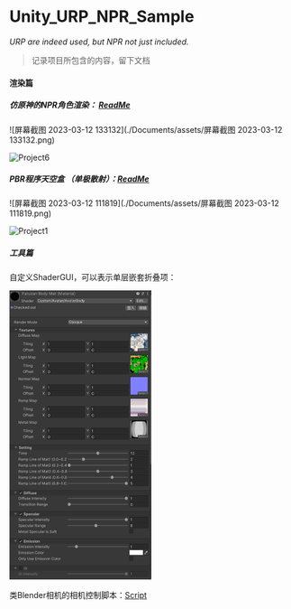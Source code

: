 # Unity_URP_NPR_Sample

*URP are indeed used, but NPR not just included.*

> 记录项目所包含的内容，留下文档



#### 渲染篇

##### **仿原神的NPR角色渲染：** [ReadMe](./Documents/AvatarNPR.md)

![屏幕截图 2023-03-12 133132](./Documents/assets/屏幕截图 2023-03-12 133132.png)

![Project6](./Documents/assets/Project6.gif)



##### **PBR程序天空盒 （单极散射）：**[ReadMe](./Documents/SkyboxPBR.md)

![屏幕截图 2023-03-12 111819](./Documents/assets/屏幕截图 2023-03-12 111819.png)

![Project1](./Documents/assets/Project1.gif)



##### 工具篇

自定义ShaderGUI，可以表示单层嵌套折叠项：

<img src="./Documents/assets/屏幕截图 2023-03-12 144250.png" alt="屏幕截图 2023-03-12 144250" style="zoom: 50%;" />



类Blender相机的相机控制脚本：[Script](./Assets/Scripts/Controller/CameraController/CameraDurroundPoint.cs)
